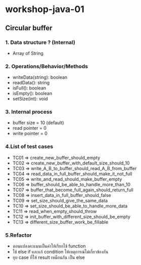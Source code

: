 # workshop-java-01

## Circular buffer

### 1. Data structure ? (Internal)
+ Array of String

### 2. Operations/Behavior/Methods
+ writeData(string): boolean
+ readData(): string
+ isFull(): boolean
+ isEmpty(): boolean
+ setSize(int): void

### 3. Internal process
+ buffer size = 10 (default)
+ read pointer = 0
+ write pointer = 0

### 4.List of test cases
* TC01 => create_new_buffer_should_empty
* TC02 => create_new_buffer_with_default_size_should_10
* TC03 => write_A_B_to_buffer_should_read_A_B_from_buffer
* TC04 => read_data_in_full_buffer_should_make_it_not_full
* TC05 => write_and_read_should_make_buffer_empty
* TC06 => buffer_should_be_able_to_handle_more_than_10
* TC07 => buffer_that_become_full_again_should_return_full
* TC08 => insert_data_in_full_buffer_should_false
* TC09 => set_size_should_give_the_same_data
* TC10 => set_size_should_be_able_to_handle_more_data
* TC11 => read_when_empty_should_throw
* TC12 => init_buffer_with_different_size_should_be_empty
* TC13 => different_size_buffer_work_be_fillable


### 5.Refactor
* ตอนแปลงคะแนนเป็นคำให้เรียกใช้ function
* ใช้ else if และแก้ condition ให้เหตุการณ์ไม่เกี่ยวข้องกัน
* ยุบ case ที่ให้ result เหมือนกัน เป็น else